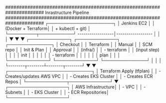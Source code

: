 ######################################################################
Inrastructure Pipeline
######################################################################
                   ┌─────────────────────┐
                   │     Jenkins EC2     │
                   │  (Docker + Terraform│
                   │   + kubectl + git)  │
                   └─────────┬───────────┘
           ------------------│------------------
           │                 │                 │
           ▼                 ▼                 ▼
   ┌─────────────┐   ┌─────────────┐   ┌──────────────┐
   │ Checkout    │   │ Terraform   │   │ Manual       │
   │ SCM repo    │   │ Init & Plan │   │ Approval     │
   │ (infra/)    │   │ - terraform │   │ (input step) │
   │             │   │   init      │   │              │
   │             │   │ - terraform │   │              │
   │             │   │   plan      │   │              │
   └─────────────┘   └─────────────┘   └──────────────┘
           │                 │                 │
           └--------┬--------┴--------┬--------┘
                    ▼                 ▼
            ┌───────────────────────────┐
            │ Terraform Apply (tfplan)  │
            │ - Creates/updates AWS VPC │
            │ - Creates EKS Cluster     │
            │ - Creates ECR Repos       │
            └─────────────┬─────────────┘
                          ▼
                 ┌───────────────────┐
                 │ AWS Infrastructure│
                 │ - VPC             │
                 │ - Subnets         │
                 │ - EKS Cluster     │
                 │ - ECR Repositories│
                 └───────────────────┘
